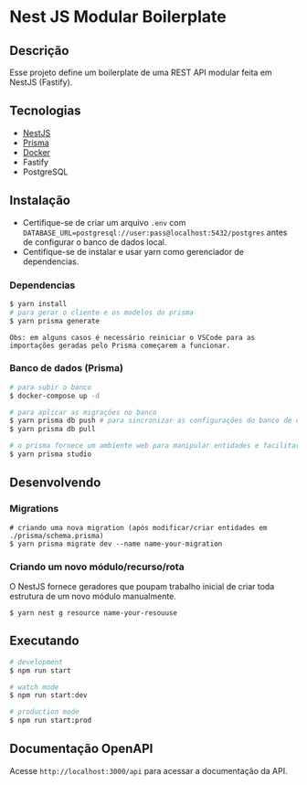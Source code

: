 # Nest JS Modular Boilerplate

## Descrição

Esse projeto define um boilerplate de uma REST API modular feita em NestJS (Fastify).

## Tecnologias
- [NestJS](https://docs.nestjs.com/)
- [Prisma](https://www.prisma.io/docs)
- [Docker](https://docs.docker.com/)
- Fastify
- PostgreSQL

## Instalação
- Certifique-se de criar um arquivo `.env` com `DATABASE_URL=postgresql://user:pass@localhost:5432/postgres` antes de configurar o banco de dados local.
- Centifique-se de instalar e usar yarn como gerenciador de dependencias.
### Dependencias
```bash
$ yarn install
# para gerar o cliente e os modelos do prisma
$ yarn prisma generate 
```
`Obs: em alguns casos é necessário reiniciar o VSCode para as importações geradas pelo Prisma começarem a funcionar.`
### Banco de dados (Prisma)
```bash
# para subir o banco
$ docker-compose up -d

# para aplicar as migrações no banco
$ yarn prisma db push # para sincronizar as configurações do banco de dados com o prisma
$ yarn prisma db pull

# o prisma fornece um ambiente web para manipular entidades e facilitar o desenvolvimento, execute o comando abaixo para abrir
$ yarn prisma studio
```

## Desenvolvendo
### Migrations
```shell
# criando uma nova migration (após modificar/criar entidades em ./prisma/schema.prisma)
$ yarn prisma migrate dev --name name-your-migration
```

### Criando um novo módulo/recurso/rota
O NestJS fornece geradores que poupam trabalho inicial de criar toda estrutura de um novo módulo manualmente.
```shell
$ yarn nest g resource name-your-resouuse
```

## Executando

```bash
# development
$ npm run start

# watch mode
$ npm run start:dev

# production mode
$ npm run start:prod
```

## Documentação OpenAPI
Acesse `http://localhost:3000/api` para acessar a documentação da API.
